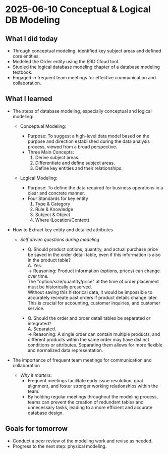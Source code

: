 # 2025-06-10 Conceptual & Logical DB Modeling

## What I did today
- Through conceptual modeling, identified key subject areas and defined core entities.
- Modeled the Order entity using the ERD Cloud tool.
- Studied the logical database modeling chapter of a database modeling textbook.
- Engaged in frequent team meetings for effective communication and collaboration.

## What I learned

- The steps of database modeling, especially conceptual and logical modeling:
    - Conceptual Modeling:          
      - Purpose: To suggest a high-level data model based on the purpose and direction established during the data analysis process, viewed from a broad perspective.
      - Three Main Concepts:   
        1. Derive subject areas.    
        2. Differentiate and define subject areas.    
        3. Define key entities and their relationships.    

  - Logical Modeling:     
      - Purpose: To define the data required for business operations in a clear and concrete manner.     
      - Four Standards for key entity   
        1. Type & Category
        2. Rule & Knowledge
        3. Subject & Object
        4. Where (Location/Context)

- How to Extract key entity and detailed attributes
    - *Self driven questions during modeling*    
        - Q.  Should product options, quantity, and actual purchase price be saved in the order detail table, even if this information is also in the product table?         
           A. Yes.    
           → Reasoning: Product information (options, prices) can change over time.  
             The "option/size/quantity/price" at the time of order placement must be historically preserved.   
             Without saving this historical data, it would be impossible to accurately recreate past orders if product details change later.     
             This is crucial for accounting, customer inquiries, and customer service.   
          
        - Q. Should the order and order detail tables be separated or integrated?      
            A. Separated.   
            → Reasoning: A single order can contain multiple products, and different products within the same order may have distinct conditions or attributes.
              Separating them allows for more flexible and normalized data representation.    
    
- The importance of frequent team meetings for communication and collaboration
    - *Why it matters:*    
      - Frequent meetings facilitate early issue resolution, goal alignment, and foster stronger working relationships within the team.    
      - By holding regular meetings throughout the modeling process, teams can prevent the creation of redundant tables and unnecessary tasks, leading to a more efficient and accurate database design.    

## Goals for tomorrow
- Conduct a peer review of the modeling work and revise as needed.   
- Progress to the next step: physical modeling.  
